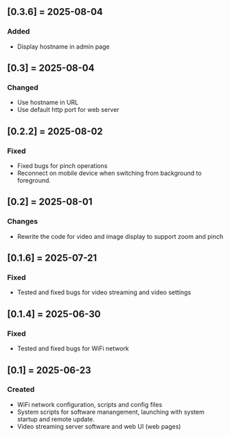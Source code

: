 ## [0.3.6] = 2025-08-04
### Added 
- Display hostname in admin page 

## [0.3] = 2025-08-04
### Changed 
- Use hostname in URL 
- Use default http port for web server 

## [0.2.2] = 2025-08-02
### Fixed
- Fixed bugs for pinch operations 
- Reconnect on mobile device when switching from background to foreground.

## [0.2] = 2025-08-01
### Changes
- Rewrite the code for video and image display to support zoom and pinch 

## [0.1.6] = 2025-07-21
### Fixed 
- Tested and fixed bugs for video streaming and video settings 

## [0.1.4] = 2025-06-30
### Fixed 
- Tested and fixed bugs for WiFi network  

## [0.1] = 2025-06-23
### Created 
- WiFi network configuration, scripts and config files 
- System scripts for software manangement, launching with system startup and remote update. 
- Video streaming server software and web UI (web pages) 
